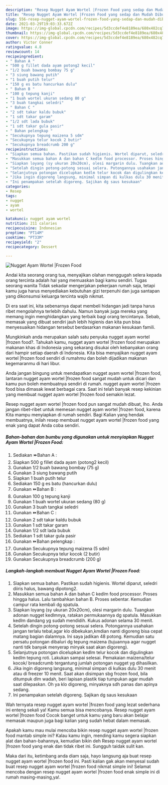 ```yaml
---
description: "Resep Nugget Ayam Wortel |Frozen Food yang sedap dan Mudah Dibuat"
title: "Resep Nugget Ayam Wortel |Frozen Food yang sedap dan Mudah Dibuat"
slug: 556-resep-nugget-ayam-wortel-frozen-food-yang-sedap-dan-mudah-dibuat
date: 2021-03-29T19:03:33.672Z
image: https://img-global.cpcdn.com/recipes/5d3ccdef4e8189ea/680x482cq70/nugget-ayam-wortel-frozen-food-foto-resep-utama.jpg
thumbnail: https://img-global.cpcdn.com/recipes/5d3ccdef4e8189ea/680x482cq70/nugget-ayam-wortel-frozen-food-foto-resep-utama.jpg
cover: https://img-global.cpcdn.com/recipes/5d3ccdef4e8189ea/680x482cq70/nugget-ayam-wortel-frozen-food-foto-resep-utama.jpg
author: Victor Conner
ratingvalue: 4.8
reviewcount: 14
recipeingredient:
- " Bahan A "
- "500 g fillet dada ayam potong2 kecil"
- "1/2 buah bawang bombay 75 g"
- "3 siung bawang putih"
- "1 buah putih telur"
- "150 g es batu hancurkan dulu"
- " Bahan B "
- "100 g tepung kanji"
- "1 buah wortel ukuran sedang 80 g"
- "3 buah tangkai seledri"
- " Bahan C "
- "2 sdt takar kaldu bubuk"
- "1 sdt takar garam"
- "1/2 sdt lada bubuk"
- "1 sdt takar gula pasir"
- " Bahan pelengkap "
- "Secukupnya tepung maizena 5 sdm"
- "Secukupnya telur kocok 2 butir"
- "Secukupnya breadcrumb 200 g"
recipeinstructions:
- "Siapkan semua bahan. Pastikan sudah higienis. Wortel diparut, seledri diiris halus, bawang dipotong2."
- "Masukkan semua bahan A dan bahan C kedlm food processor. Proses hingga halus. Lalu tambahkan bahan B. Proses sebentar. Kemudian campur rata kembali dg spatula."
- "Siapkan loyang (sy ukuran 20x20cm), olesi margarin dulu. Tuangkan adonan nugget kedlmnya, ratakan permukaannya dg spatula. Masukkan kedlm dandang yg sudah mendidih. Kukus adonan selama 30 menit."
- "Setelah dingin potong-potong sesuai selera. Potongannya usahakan jangan terlalu tebal,agar klo dibekukan,kmdian nanti digoreng bisa cepat matang bagian dalamnya. Ini saya jadikan 48 potong. Kemudian satu persatu potongan dibaluri dg tepung maizena (tujuannya agar nugget nanti tdk banyak menyerap minyak saat akan digoreng)."
- "Selanjutnya potongan dicelupkan kedlm telur kocok dan digulingkan kedlm tepung roti. Lakukan sampai selesai. Pemakaian maizena/telur kocok/ breadcrumb tergantung jumlah potongan nugget yg dihasilkan."
- "Jika ingin digoreng langsung, minimal simpan di kulkas dulu 30 menit atau di freezer 10 menit. Saat akan disimpan sbg frozen food, bila ditumpuk dlm wadah, beri lapisan plastik tiap tumpukan agar mudah saat dilepaskan. Oh ya klo digoreng, minyaknya sdh panas dan apinya sedang."
- "Ini penampakan setelah digoreng. Sajikan dg saus kesukaan"
categories:
- Resep
tags:
- nugget
- ayam
- wortel

katakunci: nugget ayam wortel 
nutrition: 211 calories
recipecuisine: Indonesian
preptime: "PT14M"
cooktime: "PT33M"
recipeyield: "2"
recipecategory: Dessert

---
```



![Nugget Ayam Wortel |Frozen Food](https://img-global.cpcdn.com/recipes/5d3ccdef4e8189ea/680x482cq70/nugget-ayam-wortel-frozen-food-foto-resep-utama.jpg)

Andai kita seorang orang tua, menyajikan olahan menggugah selera kepada orang tercinta adalah hal yang memuaskan bagi kamu sendiri. Tugas seorang  wanita Tidak sekadar mengerjakan pekerjaan rumah saja, tetapi kamu juga harus menyediakan kebutuhan gizi terpenuhi dan juga santapan yang dikonsumsi keluarga tercinta wajib nikmat.

Di era  saat ini, kita sebenarnya dapat membeli hidangan jadi tanpa harus ribet mengolahnya terlebih dahulu. Namun banyak juga mereka yang memang ingin menghidangkan yang terbaik bagi orang tercintanya. Sebab, memasak yang dibuat sendiri jauh lebih higienis dan kita pun bisa menyesuaikan hidangan tersebut berdasarkan makanan kesukaan famili. 



Mungkinkah anda merupakan salah satu penyuka nugget ayam wortel |frozen food?. Tahukah kamu, nugget ayam wortel |frozen food merupakan makanan khas di Indonesia yang sekarang disukai oleh kebanyakan orang dari hampir setiap daerah di Indonesia. Kita bisa menyajikan nugget ayam wortel |frozen food sendiri di rumahmu dan boleh dijadikan makanan kegemaranmu di hari libur.

Anda jangan bingung untuk mendapatkan nugget ayam wortel |frozen food, lantaran nugget ayam wortel |frozen food sangat mudah untuk dicari dan kamu pun boleh membuatnya sendiri di rumah. nugget ayam wortel |frozen food bisa dimasak lewat berbagai cara. Saat ini telah banyak resep kekinian yang membuat nugget ayam wortel |frozen food semakin lezat.

Resep nugget ayam wortel |frozen food pun sangat mudah dibuat, lho. Anda jangan ribet-ribet untuk memesan nugget ayam wortel |frozen food, karena Kita mampu menyiapkan di rumah sendiri. Bagi Kalian yang hendak membuatnya, inilah resep membuat nugget ayam wortel |frozen food yang enak yang dapat Anda coba sendiri.

<!--inarticleads1-->

##### Bahan-bahan dan bumbu yang digunakan untuk menyiapkan Nugget Ayam Wortel |Frozen Food:

1. Sediakan  ⏩Bahan A :
1. Siapkan 500 g fillet dada ayam (potong2 kecil)
1. Gunakan 1/2 buah bawang bombay (75 g)
1. Gunakan 3 siung bawang putih
1. Siapkan 1 buah putih telur
1. Sediakan 150 g es batu (hancurkan dulu)
1. Gunakan  ⏩Bahan B :
1. Gunakan 100 g tepung kanji
1. Gunakan 1 buah wortel ukuran sedang (80 g)
1. Gunakan 3 buah tangkai seledri
1. Gunakan  ⏩Bahan C :
1. Gunakan 2 sdt takar kaldu bubuk
1. Gunakan 1 sdt takar garam
1. Gunakan 1/2 sdt lada bubuk
1. Sediakan 1 sdt takar gula pasir
1. Gunakan  ⏩Bahan pelengkap :
1. Gunakan Secukupnya tepung maizena (5 sdm)
1. Gunakan Secukupnya telur kocok (2 butir)
1. Gunakan Secukupnya breadcrumb (200 g)




<!--inarticleads2-->

##### Langkah-langkah membuat Nugget Ayam Wortel |Frozen Food:

1. Siapkan semua bahan. Pastikan sudah higienis. Wortel diparut, seledri diiris halus, bawang dipotong2.
1. Masukkan semua bahan A dan bahan C kedlm food processor. Proses hingga halus. Lalu tambahkan bahan B. Proses sebentar. Kemudian campur rata kembali dg spatula.
1. Siapkan loyang (sy ukuran 20x20cm), olesi margarin dulu. Tuangkan adonan nugget kedlmnya, ratakan permukaannya dg spatula. Masukkan kedlm dandang yg sudah mendidih. Kukus adonan selama 30 menit.
1. Setelah dingin potong-potong sesuai selera. Potongannya usahakan jangan terlalu tebal,agar klo dibekukan,kmdian nanti digoreng bisa cepat matang bagian dalamnya. Ini saya jadikan 48 potong. Kemudian satu persatu potongan dibaluri dg tepung maizena (tujuannya agar nugget nanti tdk banyak menyerap minyak saat akan digoreng).
1. Selanjutnya potongan dicelupkan kedlm telur kocok dan digulingkan kedlm tepung roti. Lakukan sampai selesai. Pemakaian maizena/telur kocok/ breadcrumb tergantung jumlah potongan nugget yg dihasilkan.
1. Jika ingin digoreng langsung, minimal simpan di kulkas dulu 30 menit atau di freezer 10 menit. Saat akan disimpan sbg frozen food, bila ditumpuk dlm wadah, beri lapisan plastik tiap tumpukan agar mudah saat dilepaskan. Oh ya klo digoreng, minyaknya sdh panas dan apinya sedang.
1. Ini penampakan setelah digoreng. Sajikan dg saus kesukaan




Wah ternyata resep nugget ayam wortel |frozen food yang lezat sederhana ini enteng sekali ya! Kamu semua bisa mencobanya. Resep nugget ayam wortel |frozen food Cocok banget untuk kamu yang baru akan belajar memasak maupun juga bagi kalian yang sudah hebat dalam memasak.

Apakah kamu mau mulai mencoba bikin resep nugget ayam wortel |frozen food mantab simple ini? Kalau kamu ingin, mending kamu segera siapkan alat dan bahan-bahannya, kemudian bikin deh Resep nugget ayam wortel |frozen food yang enak dan tidak ribet ini. Sungguh taidak sulit kan. 

Maka dari itu, ketimbang anda diam saja, hayo langsung aja buat resep nugget ayam wortel |frozen food ini. Pasti kalian gak akan menyesal sudah buat resep nugget ayam wortel |frozen food nikmat simple ini! Selamat mencoba dengan resep nugget ayam wortel |frozen food enak simple ini di rumah masing-masing,ya!.

